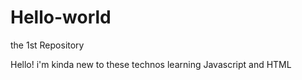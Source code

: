 # Hello-world
the 1st Repository 

Hello! 
i'm kinda new to these technos 
learning Javascript and HTML 

